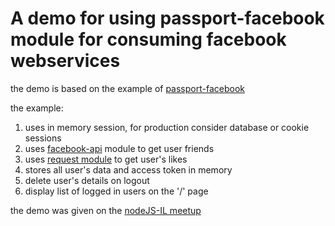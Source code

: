 # A demo for using passport-facebook module for consuming facebook webservices


the demo is based on the example of <a href="https://github.com/jaredhanson/passport-facebook">passport-facebook</a>

the example:

1. uses in memory session, for production consider database or cookie sessions
2. uses <a href="http://github.com/mren/facebook-api">facebook-api</a> module to get user friends
3. uses <a href="https://github.com/mikeal/request">request module</a> to get user's likes
4. stores all user's data and access token in memory
5. delete user's details on logout
6. display list of logged in users on the '/' page

the demo was given on the <a href="http://www.meetup.com/NodeJS-Israel">nodeJS-IL meetup</a>
